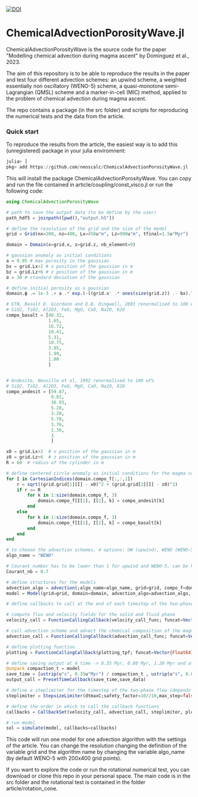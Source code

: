 [![DOI](https://zenodo.org/badge/685576414.svg)](https://zenodo.org/badge/latestdoi/685576414)

# ChemicalAdvectionPorosityWave.jl

ChemicalAdvectionPorosityWave is the source code for the paper "Modelling chemical advection during magma ascent" by Dominguez et al., 2023.

The aim of this repository is to be able to reproduce the results in the paper and test four different advection schemes: an upwind scheme, a weighted essentially non oscillatory (WENO-5) scheme, a quasi-monotone semi-Lagrangian (QMSL) scheme and a marker-in-cell (MIC) method, applied to the problem of chemical advection during magma ascent.

The repo contains a package (in the src folder) and scripts for reproducing the numerical tests and the data from the article.

### Quick start

To reproduce the results from the article, the easiest way is to add this (unregistered) package in your julia enviromnent:

```julia
julia> ]
pkg> add https://github.com/neoscalc/ChemicalAdvectionPorosityWave.jl
```

This will install the package ChemicalAdvectionPorosityWave. You can copy and run the file contained in article/coupling/const_visco.jl or run the following code:


```julia
using ChemicalAdvectionPorosityWave

# path to save the output data (to be define by the user)
path_hdf5 = joinpath([pwd(),"output.h5"])

# define the resolution of the grid and the size of the model
grid = Grid(nx=200, nz=400, Lx=450u"m", Lz=900u"m", tfinal=1.5u"Myr")

domain = Domain(x=grid.x, z=grid.z, nb_element=9)

# gaussian anomaly as initial conditions
a = 0.05 # max porosity in the gaussian
bx = grid.Lx÷2 # x position of the gaussian in m
bz = grid.Lz÷6 # z position of the gaussian in m
σ = 30 # standard deviation of the gaussian

# define initial porosity as a gaussian
domain.ϕ .= 1e-3 .+ a .* exp.(-((grid.x' .* ones(size(grid.z)) .- bx).^2 .+ (ones(size(grid.x))' .* grid.z .- bz).^2) ./ (σ)^2)

# ETN, Basalt D. Giordano and D.B. Dingwell, 2003 renormalised to 100 wt%
# SiO2, TiO2, Al2O3, FeO, MgO, CaO, Na2O, K2O
compo_basalt = [48.32,
                1.65,
                16.72,
                10.41,
                5.31,
                10.75,
                3.85,
                1.99,
                1.00
                ]


# Andesite, Neuville et al, 1992 renormalised to 100 wt%
# SiO2, TiO2, Al2O3, FeO, MgO, CaO, Na2O, K2O
compo_andesit = [59.87,
                 0.82,
                 16.93,
                 5.28,
                 3.28,
                 5.70,
                 3.76,
                 1.36,
                 3
                 ]

x0 = grid.Lx÷2  # x position of the gaussian in m
z0 = grid.Lz÷6  # z position of the gaussian in m
R = 60  # radius of the cylinder in m

# define centered circle anomaly as initial conditions for the magma composition. Basalt in the circle and andesite outside the circle.
for I in CartesianIndices(domain.compo_f[:,:,1])
    r = sqrt((grid.grid[1][I] - x0)^2 + (grid.grid[2][I] - z0)^2)
    if r <= R
        for k in 1:size(domain.compo_f, 3)
            domain.compo_f[I[1], I[2], k] = compo_andesit[k]
        end
    else
        for k in 1:size(domain.compo_f, 3)
            domain.compo_f[I[1], I[2], k] = compo_basalt[k]
        end
    end
end

# to choose the advection schemes, 4 options: UW (upwind), WENO (WENO-5), SL (quasi-monotone semi-Lagrangian) and MIC (marker-in-cell)
algo_name = "WENO"

# Courant number has to be lower than 1 for upwind and WENO-5, can be higher for MIC and QMSL
Courant_nb = 0.7

# define structures for the models
advection_algo = advection(;algo_name=algo_name, grid=grid, compo_f=domain.compo_f)
model = Model(grid=grid, domain=domain, advection_algo=advection_algo, path_data=path_hdf5, Courant=Courant_nb)

# define callbacks to call at the end of each timestep of the two-phase flow

# compute flux and velocity fields for the solid and fluid phase
velocity_call = FunctionCallingCallback(velocity_call_func; funcat=Vector{Float64}(), func_everystep=true, func_start = false, tdir=1);

# call advection scheme and advect the chemical composition of the magma
advection_call = FunctionCallingCallback(advection_call_func; funcat=Vector{Float64}(), func_everystep=true, func_start = false, tdir=1);

# define plotting function
plotting = FunctionCallingCallback(plotting_tpf; funcat=Vector{Float64}(), func_everystep=true, func_start = false, tdir=1);

# define saving output at 4 time -> 0.35 Myr, 0.80 Myr, 1.20 Myr and at the final timestep
@unpack compaction_t = model
save_time = [ustrip(u"s", 0.35u"Myr") / compaction_t , ustrip(u"s", 0.80u"Myr") / compaction_t, ustrip(u"s", 1.20u"Myr") / compaction_t, grid.tfinal / compaction_t]
output_call = PresetTimeCallback(save_time,save_data)

# define a steplimiter for the timestep of the two-phase flow (depends on the courant number of the magma)
steplimiter = StepsizeLimiter(dtmaxC;safety_factor=10//10,max_step=false,cached_dtcache=0.0)

# define the order in which to call the callback functions
callbacks = CallbackSet(velocity_call, advection_call, steplimiter, plotting, output_call)

# run model
sol = simulate(model, callbacks=callbacks)
```

This code will run one model for one advection algorithm with the settings of the article. You can change the resolution changing the definition of the variable grid and the algorithm name by changing the variable algo_name (by default WENO-5 with 200x400 grid points).

If you want to explore the code or run the rotational numerical test, you can download or clone this repo in your personal space. The main code is in the src folder and the rotational test is contained in the folder article/rotation_cone.
